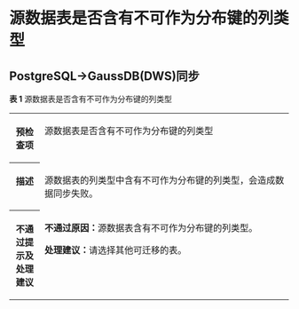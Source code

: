 # 源数据表是否含有不可作为分布键的列类型<a name="drs_15_1133"></a>

## PostgreSQL-\>GaussDB\(DWS\)同步<a name="section161551650152016"></a>

**表 1**  源数据表是否含有不可作为分布键的列类型

<a name="table119871342607"></a>
<table><tbody><tr id="row6986184219011"><th class="firstcol" valign="top" width="11%" id="mcps1.2.3.1.1"><p id="p149861342802"><a name="p149861342802"></a><a name="p149861342802"></a><strong id="b1698614428012"><a name="b1698614428012"></a><a name="b1698614428012"></a>预检查项</strong></p>
</th>
<td class="cellrowborder" valign="top" width="89%" headers="mcps1.2.3.1.1 "><p id="p15751165410271"><a name="p15751165410271"></a><a name="p15751165410271"></a>源数据表是否含有不可作为分布键的列类型</p>
</td>
</tr>
<tr id="row298616421019"><th class="firstcol" valign="top" width="11%" id="mcps1.2.3.2.1"><p id="p17986124219018"><a name="p17986124219018"></a><a name="p17986124219018"></a><strong id="b9986184211017"><a name="b9986184211017"></a><a name="b9986184211017"></a>描述</strong></p>
</th>
<td class="cellrowborder" valign="top" width="89%" headers="mcps1.2.3.2.1 "><p id="p37511354142713"><a name="p37511354142713"></a><a name="p37511354142713"></a>源数据表的列类型中含有不可作为分布键的列类型，会造成数据同步失败。</p>
</td>
</tr>
<tr id="row15986164211011"><th class="firstcol" valign="top" width="11%" id="mcps1.2.3.3.1"><p id="p69861242307"><a name="p69861242307"></a><a name="p69861242307"></a><strong id="b17986542908"><a name="b17986542908"></a><a name="b17986542908"></a>不通过提示及<strong id="b89866421106"><a name="b89866421106"></a><a name="b89866421106"></a>处理建议</strong></strong></p>
</th>
<td class="cellrowborder" valign="top" width="89%" headers="mcps1.2.3.3.1 "><p id="p1375195402713"><a name="p1375195402713"></a><a name="p1375195402713"></a><strong id="b13751185419279"><a name="b13751185419279"></a><a name="b13751185419279"></a>不通过原因：</strong>源数据表含有不可作为分布键的列类型。</p>
<p id="p18751354172712"><a name="p18751354172712"></a><a name="p18751354172712"></a><strong id="b97512547273"><a name="b97512547273"></a><a name="b97512547273"></a>处理建议：</strong>请选择其他可迁移的表。</p>
</td>
</tr>
</tbody>
</table>

